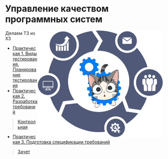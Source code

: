 # Управление качеством программных систем

<img src="https://github.com/Cat-in-box/FA/blob/png/git%20ukps.png" align="right" width=400 height=341/>

Делаем ТЗ из ХЗ

* [Практическая 1. Виды тестирования. Планирование тестирования](https://github.com/Cat-in-box/FA/tree/2-%D0%BA%D1%83%D1%80%D1%81/2%20%D0%BA%D1%83%D1%80%D1%81/%D0%A3%D0%9A%D0%9F%D0%A1/Pract%201)
* [Практическая 2. Разработка требований](https://github.com/Cat-in-box/FA/tree/2-%D0%BA%D1%83%D1%80%D1%81/2%20%D0%BA%D1%83%D1%80%D1%81/%D0%A3%D0%9A%D0%9F%D0%A1/Pract%202)
> [Контрольная](https://github.com/Cat-in-box/FA/tree/2-%D0%BA%D1%83%D1%80%D1%81/2%20%D0%BA%D1%83%D1%80%D1%81/%D0%A3%D0%9A%D0%9F%D0%A1/%D0%9A%D0%BE%D0%BD%D1%82%D1%80%D0%BE%D0%BB%D1%8C%D0%BD%D0%B0%D1%8F)
* [Практическая 3. Подготовка спецификации требований](https://github.com/Cat-in-box/FA/tree/2-%D0%BA%D1%83%D1%80%D1%81/2%20%D0%BA%D1%83%D1%80%D1%81/%D0%A3%D0%9A%D0%9F%D0%A1/Pract%202)
> [Зачет](https://github.com/Cat-in-box/FA/tree/2-%D0%BA%D1%83%D1%80%D1%81/2%20%D0%BA%D1%83%D1%80%D1%81/%D0%A3%D0%9A%D0%9F%D0%A1/%D0%97%D0%B0%D1%87%D0%B5%D1%82)
